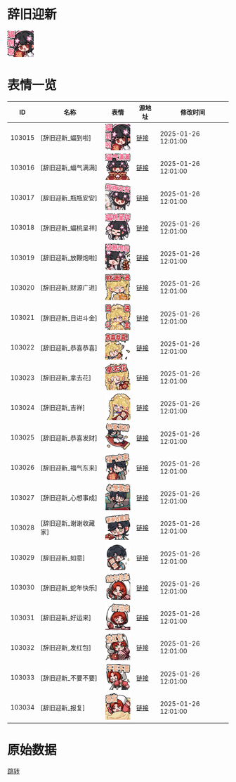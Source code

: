 # 辞旧迎新

<img src="./cover.png" height="60" alt="cover" />

# 表情一览

|ID|名称|表情|源地址|修改时间|
|----|----|----|----|----|
|103015|[辞旧迎新_蝠到啦]|<img src="./pic/103015_%5B辞旧迎新_蝠到啦%5D.png" height="60" alt="蝠到啦"/>|[链接](https://i0.hdslb.com/bfs/garb/9fea6675bfc6d1bb7cf9ddfc0027440f9724d1dd.png)|2025-01-26 12:01:00|
|103016|[辞旧迎新_蝠气满满]|<img src="./pic/103016_%5B辞旧迎新_蝠气满满%5D.png" height="60" alt="蝠气满满"/>|[链接](https://i0.hdslb.com/bfs/garb/2125f695613b839d392240d634f93def8a990294.png)|2025-01-26 12:01:00|
|103017|[辞旧迎新_瓶瓶安安]|<img src="./pic/103017_%5B辞旧迎新_瓶瓶安安%5D.png" height="60" alt="瓶瓶安安"/>|[链接](https://i0.hdslb.com/bfs/garb/09bed0a18a85d20457e89e69086a6c1c6f24363e.png)|2025-01-26 12:01:00|
|103018|[辞旧迎新_蝠桃呈祥]|<img src="./pic/103018_%5B辞旧迎新_蝠桃呈祥%5D.png" height="60" alt="蝠桃呈祥"/>|[链接](https://i0.hdslb.com/bfs/garb/b117ec6c2a5edef5e2cb7bf50c80f5901620607f.png)|2025-01-26 12:01:00|
|103019|[辞旧迎新_放鞭炮啦]|<img src="./pic/103019_%5B辞旧迎新_放鞭炮啦%5D.png" height="60" alt="放鞭炮啦"/>|[链接](https://i0.hdslb.com/bfs/garb/2e36a17c1149b9894b037af71a9a23094a5f67f2.png)|2025-01-26 12:01:00|
|103020|[辞旧迎新_财源广进]|<img src="./pic/103020_%5B辞旧迎新_财源广进%5D.png" height="60" alt="财源广进"/>|[链接](https://i0.hdslb.com/bfs/garb/fcfff739e7c902af6a817de29c79e902abcfe4d4.png)|2025-01-26 12:01:00|
|103021|[辞旧迎新_日进斗金]|<img src="./pic/103021_%5B辞旧迎新_日进斗金%5D.png" height="60" alt="日进斗金"/>|[链接](https://i0.hdslb.com/bfs/garb/646091810443386a549af34ad67912bec1d37f7e.png)|2025-01-26 12:01:00|
|103022|[辞旧迎新_恭喜恭喜]|<img src="./pic/103022_%5B辞旧迎新_恭喜恭喜%5D.png" height="60" alt="恭喜恭喜"/>|[链接](https://i0.hdslb.com/bfs/garb/a2fa054f2097b76134e0d51266224b4a061a70e9.png)|2025-01-26 12:01:00|
|103023|[辞旧迎新_拿去花]|<img src="./pic/103023_%5B辞旧迎新_拿去花%5D.png" height="60" alt="拿去花"/>|[链接](https://i0.hdslb.com/bfs/garb/abff401c9fa44a5d8ff60f541f36214a55145c70.png)|2025-01-26 12:01:00|
|103024|[辞旧迎新_吉祥]|<img src="./pic/103024_%5B辞旧迎新_吉祥%5D.png" height="60" alt="吉祥"/>|[链接](https://i0.hdslb.com/bfs/garb/3d23a3811027351f34e9d648238bc178f423cecc.png)|2025-01-26 12:01:00|
|103025|[辞旧迎新_恭喜发财]|<img src="./pic/103025_%5B辞旧迎新_恭喜发财%5D.png" height="60" alt="恭喜发财"/>|[链接](https://i0.hdslb.com/bfs/garb/697333356f1655d6d376acd69fb42ce0671c24d8.png)|2025-01-26 12:01:00|
|103026|[辞旧迎新_福气东来]|<img src="./pic/103026_%5B辞旧迎新_福气东来%5D.png" height="60" alt="福气东来"/>|[链接](https://i0.hdslb.com/bfs/garb/4c90a5355c17ee70e2857cf331a1ec65d7ce2aea.png)|2025-01-26 12:01:00|
|103027|[辞旧迎新_心想事成]|<img src="./pic/103027_%5B辞旧迎新_心想事成%5D.png" height="60" alt="心想事成"/>|[链接](https://i0.hdslb.com/bfs/garb/3206022acb6d80e103d553e02c8860fba89cf962.png)|2025-01-26 12:01:00|
|103028|[辞旧迎新_谢谢收藏家]|<img src="./pic/103028_%5B辞旧迎新_谢谢收藏家%5D.png" height="60" alt="谢谢收藏家"/>|[链接](https://i0.hdslb.com/bfs/garb/f273e3ad1c31acd1791bd571d6328e61e643ca97.png)|2025-01-26 12:01:00|
|103029|[辞旧迎新_如意]|<img src="./pic/103029_%5B辞旧迎新_如意%5D.png" height="60" alt="如意"/>|[链接](https://i0.hdslb.com/bfs/garb/6200b77a962638f569f8799e1b39e74e33e6faf7.png)|2025-01-26 12:01:00|
|103030|[辞旧迎新_蛇年快乐]|<img src="./pic/103030_%5B辞旧迎新_蛇年快乐%5D.png" height="60" alt="蛇年快乐"/>|[链接](https://i0.hdslb.com/bfs/garb/819db11845627f3ec1354a368208dea3162e917e.png)|2025-01-26 12:01:00|
|103031|[辞旧迎新_好运来]|<img src="./pic/103031_%5B辞旧迎新_好运来%5D.png" height="60" alt="好运来"/>|[链接](https://i0.hdslb.com/bfs/garb/c3c6220889898814d9f88dee5fac56a4f381e052.png)|2025-01-26 12:01:00|
|103032|[辞旧迎新_发红包]|<img src="./pic/103032_%5B辞旧迎新_发红包%5D.png" height="60" alt="发红包"/>|[链接](https://i0.hdslb.com/bfs/garb/007ecec1e5cc8518ae3e84d50d50001eb8021bc9.png)|2025-01-26 12:01:00|
|103033|[辞旧迎新_不要不要]|<img src="./pic/103033_%5B辞旧迎新_不要不要%5D.png" height="60" alt="不要不要"/>|[链接](https://i0.hdslb.com/bfs/garb/e953d9bfabf84902684b04239d9167b77e62bbd6.png)|2025-01-26 12:01:00|
|103034|[辞旧迎新_报复]|<img src="./pic/103034_%5B辞旧迎新_报复%5D.png" height="60" alt="报复"/>|[链接](https://i0.hdslb.com/bfs/garb/9aa9a8f7f71652bf8cf778c214cc22773bbfbc1c.png)|2025-01-26 12:01:00|

# 原始数据

[跳转](./raw.json)

